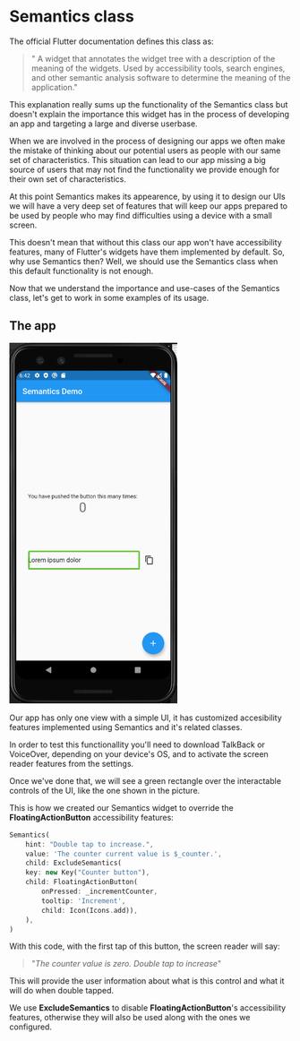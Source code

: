 # Semantics class

The official Flutter documentation defines this class as:
>" A widget that annotates the widget tree with a description of the meaning of the widgets. Used by accessibility tools, search engines, and other semantic analysis software to determine the meaning of the application."

This explanation really sums up the functionality of the Semantics class but doesn't explain the importance this widget has in the process of developing an app and targeting a large and diverse userbase.

When we are involved in the process of designing our apps we often make the mistake of thinking about our potential users as people with our same set of characteristics. This situation can lead to our app missing a big source of users that may not find the functionality we provide enough for their own set of characteristics.

At this point Semantics makes its appearence, by using it to design our UIs we will have a very deep set of features that will keep our apps prepared to be used by people who may find difficulties using a device with a small screen.

This doesn't mean that without this class our app won't have accessibility features, many of Flutter's widgets have them implemented by default. So, why use Semantics then? Well, we should use the Semantics class when this default functionality is not enough.

Now that we understand the importance and use-cases of the Semantics class, let's get to work in some examples of its usage.

## The app

<img src="./images/theapp.png" width="300"/>

Our app has only one view with a simple UI, it has customized accesibility features implemented using Semantics and it's related classes.

In order to test this functionallity you'll need  to download TalkBack or VoiceOver, depending on your device's OS, and to activate the screen reader features from the settings.

Once we've done that, we will see a green rectangle over the interactable controls of the UI, like the one shown in the picture.

This is how we created our Semantics widget to override the **FloatingActionButton** accessibility features:

```dart
Semantics(
    hint: "Double tap to increase.",
    value: 'The counter current value is $_counter.',
    child: ExcludeSemantics(
    key: new Key("Counter button"),
    child: FloatingActionButton(
        onPressed: _incrementCounter,
        tooltip: 'Increment',
        child: Icon(Icons.add)),
    ),
)

```

With this code, with the first tap of this button, the screen reader will say:

> "*The counter value is zero. Double tap to increase*"

This will provide the user information about what is this control and what it will do when double tapped.

We use **ExcludeSemantics** to disable **FloatingActionButton**'s accessibility features, otherwise they will also be used along with the ones we configured. 
